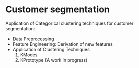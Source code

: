 # Customer segmentation

Application of Categorical clustering techniques for customer segmentation:
- Data Preprocessing
- Feature Engineering: Derivation of new features
- Application of Clustering Techniques
  1. KModes
  2. KPrototype (A work in progress)
